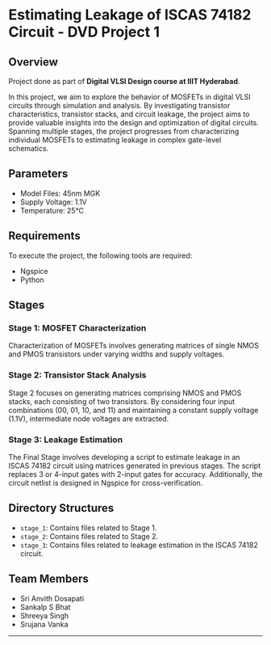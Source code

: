 # Estimating Leakage of ISCAS 74182 Circuit - DVD Project 1

## Overview
Project done as part of  **Digital VLSI Design course at IIIT Hyderabad**. 

In this project, we aim to explore the behavior of MOSFETs in digital VLSI circuits through simulation and analysis. By investigating transistor characteristics, transistor stacks, and circuit leakage, the project aims to provide valuable insights into the design and optimization of digital circuits.
Spanning multiple stages, the project progresses from characterizing individual MOSFETs to estimating leakage in complex gate-level schematics.

## Parameters
- Model Files: 45nm MGK
- Supply Voltage: 1.1V
- Temperature: 25°C

## Requirements
To execute the project, the following tools are required:
- Ngspice
- Python

## Stages

### Stage 1: MOSFET Characterization
Characterization of MOSFETs involves generating matrices of single NMOS and PMOS transistors under varying widths and supply voltages. 

### Stage 2: Transistor Stack Analysis
Stage 2 focuses on generating matrices comprising NMOS and PMOS stacks, each consisting of two transistors. By considering four input combinations (00, 01, 10, and 11) and maintaining a constant supply voltage (1.1V), intermediate node voltages are extracted.

### Stage 3: Leakage Estimation
The Final Stage involves developing a script to estimate leakage in an ISCAS 74182 circuit using matrices generated in previous stages. The script replaces 3 or 4-input gates with 2-input gates for accuracy. Additionally, the circuit netlist is designed in Ngspice for cross-verification.

## Directory Structures
- `stage_1`: Contains files related to Stage 1.
- `stage_2`: Contains files related to Stage 2.
- `stage_3`: Contains files related to leakage estimation in the ISCAS 74182 circuit.

## Team Members
- Sri Anvith Dosapati
- Sankalp S Bhat
- Shreeya Singh
- Srujana Vanka
  
--- 
